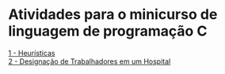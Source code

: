 # Atividades para o minicurso de linguagem de programação C


[1 - Heurísticas](01-heuristicas) \
[2 - Designação de Trabalhadores em um Hospital](02-Hospital)